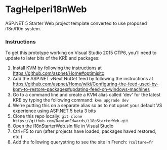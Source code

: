 TagHelperi18nWeb
===================

ASP.NET 5 Starter Web project template converted to use proposed i18n/l10n system.

### Instructions
To get this prototype working on Visual Studio 2015 CTP6, you'll need to update to later bits of the KRE and packages:

1. Install KVM by following the instructions at https://github.com/aspnet/Home#optimisitc
1. Add the ASP.NET vNext NuGet feed by following the instructions at https://github.com/aspnet/Home/wiki/Configuring-the-feed-used-by-kpm-to-restore-packages#updating-feed-on-windows-machines
1. Go to a command line and create a KVM alias called 'dev' for the latest KRE by typing the following command: `kvm upgrade dev`
  2. We're putting this on a separate alias so as to not upset your default VS experience using ASP.NET 5 beta 3 bits
1. Clone this repo locally: `git clone https://github.com/DamianEdwards/i18nStarterWeb.git`
1. Open the i18nStarterWeb.sln file in Visual Studio
1. Ctrl+F5 to run (after projects have loaded, packages haved restored, etc.)
1. Add the following querystring to see the site in French: `?culture=fr`